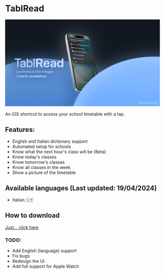 # TablRead

![alt text](https://github.com/SplattyDev/TablRead/blob/main/Assets/IMG_0722.PNG?raw=true)

An iOS shortcut to access your school timetable with a tap.

## Features:
- English and Italian dictionary support
- Automated setup for schools
- Know what the next hour's class will be (Beta)
- Know today's classes
- Know tomorrow's classes
- Know all classes in the week
- Show a picture of the timetable

## Available languages (Last updated: 19/04/2024)
- Italian 🇮🇹

## How to download
[Just... click here](https://www.icloud.com/shortcuts/9b782dfbf7bc43e29cd6f78687da779f)
### TODO:
- Add English (language) support
- Fix bugs
- Redesign the UI
- Add full support for Apple Watch
